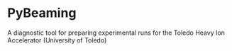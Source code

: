 # PyBeaming
A diagnostic tool for preparing experimental runs for the Toledo Heavy Ion Accelerator (University of Toledo)

